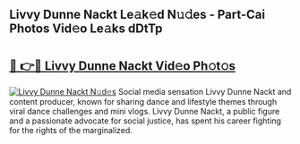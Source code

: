 ## Livvy Dunne Nackt Le𝚊k𝚎d N𝚞𝚍es - Part-Cai Photos Vid𝚎o Le𝚊ks dDtTp

# <h2><a href="http://fb2u5y8.evod.top/?m=Livvy+Dunne+Nackt">🔗 👉🔴 Livvy Dunne Nackt Vid𝚎o Ph𝚘t𝚘s</a></h2>

[![Livvy Dunne Nackt N𝚞d𝚎s](https://i.imgur.com/8V9OHl7.gif)](http://fb2u5y8.evod.top/?m=Livvy+Dunne+Nackt)
Social media sensation Livvy Dunne Nackt and content producer, known for sharing dance and lifestyle themes through viral dance challenges and mini vlogs. Livvy Dunne Nackt, a public figure and a passionate advocate for social justice, has spent his career fighting for the rights of the marginalized. 
